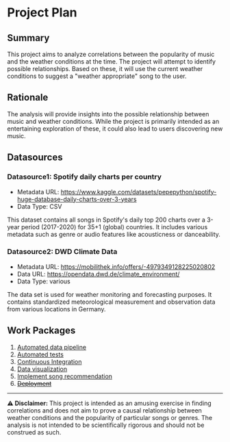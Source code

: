 # Project Plan

## Summary

This project aims to analyze correlations between the popularity of music and the weather conditions at the time. The project will attempt to identify possible relationships. Based on these, it will use the current weather conditions to suggest a "weather appropriate" song to the user.

## Rationale

The analysis will provide insights into the possible relationship between music and weather conditions. While the project is primarily intended as an entertaining exploration of these, it could also lead to users discovering new music.

## Datasources

### Datasource1: Spotify daily charts per country

* Metadata URL: https://www.kaggle.com/datasets/pepepython/spotify-huge-database-daily-charts-over-3-years
* Data Type: CSV

This dataset contains all songs in Spotify's daily top 200 charts over a 3-year period (2017-2020) for 35+1 (global) countries. It includes various metadata such as genre or audio features like acousticness or danceability.

### Datasource2: DWD Climate Data

* Metadata URL: https://mobilithek.info/offers/-4979349128225020802
* Data URL: https://opendata.dwd.de/climate_environment/
* Data Type: various

The data set is used for weather monitoring and forecasting purposes. It contains standardized meteorological measurement and observation data from various locations in Germany.

## Work Packages

1. [Automated data pipeline](https://github.com/quicktus/2023-amse/issues/1)
2. [Automated tests](https://github.com/quicktus/2023-amse/issues/2)
3. [Continuous Integration](https://github.com/quicktus/2023-amse/issues/3)
4. [Data visualization](https://github.com/quicktus/2023-amse/issues/5)
5. [Implement song recommendation](https://github.com/quicktus/2023-amse/issues/6)
6. ~~[Deployment](https://github.com/quicktus/2023-amse/issues/4)~~

___

**:warning: Disclaimer:** This project is intended as an amusing exercise in finding correlations and does not aim to prove a causal relationship between weather conditions and the popularity of particular songs or genres. The analysis is not intended to be scientifically rigorous and should not be construed as such.
